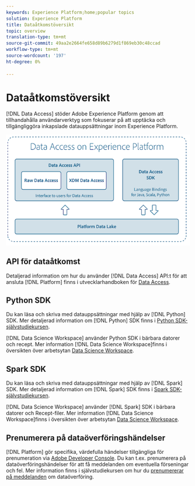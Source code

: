```yaml
---
keywords: Experience Platform;home;popular topics
solution: Experience Platform
title: Dataåtkomstöversikt
topic: overview
translation-type: tm+mt
source-git-commit: 49aa2e2664fe658d89b6279d1f869eb30c48ccad
workflow-type: tm+mt
source-wordcount: '197'
ht-degree: 0%

---
```



# Dataåtkomstöversikt

[!DNL Data Access] stöder Adobe Experience Platform genom att tillhandahålla användarverktyg som fokuserar på att upptäcka och tillgängliggöra inkapslade datauppsättningar inom Experience Platform.

![Dataåtkomst i Experience Platform](images/Data_Access_Experience_Platform.png)

## API för dataåtkomst

Detaljerad information om hur du använder [!DNL Data Access] API:t för att ansluta [!DNL Platform] finns i utvecklarhandboken för [Data Access](api.md).

## Python SDK

Du kan läsa och skriva med datauppsättningar med hjälp av [!DNL Python] SDK. Mer detaljerad information om [!DNL Python] SDK finns i [Python SDK-självstudiekursen](./tutorials/python-sdk.md).

[!DNL Data Science Workspace] använder Python SDK i bärbara datorer och recept. Mer information [!DNL Data Science Workspace]finns i översikten över arbetsytan [Data Science Workspace](../data-science-workspace/home.md).

## Spark SDK

Du kan läsa och skriva med datauppsättningar med hjälp av [!DNL Spark] SDK. Mer detaljerad information om [!DNL Spark] SDK finns i [Spark SDK-självstudiekursen](./tutorials/spark-sdk.md).

[!DNL Data Science Workspace] använder [!DNL Spark] SDK i bärbara datorer och Recept-filer. Mer information [!DNL Data Science Workspace]finns i översikten över arbetsytan [Data Science Workspace](../data-science-workspace/home.md).

## Prenumerera på dataöverföringshändelser

[!DNL Platform] gör specifika, värdefulla händelser tillgängliga för prenumeration via [Adobe Developer Console](https://www.adobe.com/go/devs_console_ui). Du kan t.ex. prenumerera på dataöverföringshändelser för att få meddelanden om eventuella förseningar och fel. Mer information finns i självstudiekursen om hur du [prenumererar på meddelanden](../ingestion/quality/subscribe-events.md) om dataöverföring.